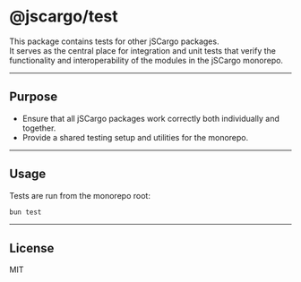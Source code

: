 # @jscargo/test

This package contains tests for other jSCargo packages.  
It serves as the central place for integration and unit tests that verify the functionality and interoperability of the modules in the jSCargo monorepo.

---

## Purpose

- Ensure that all jSCargo packages work correctly both individually and together.
- Provide a shared testing setup and utilities for the monorepo.

---

## Usage

Tests are run from the monorepo root:

```bash
bun test
```

---

## License

MIT